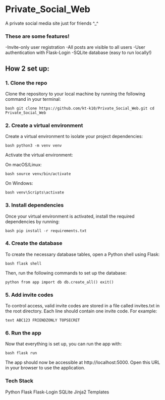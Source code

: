 # Private_Social_Web

A private social media site just for friends ^_^

### These are some features!
-Invite-only user registration
-All posts are visible to all users
-User authentication with Flask-Login
-SQLite database (easy to run locally!)

## How 2 set up:

### 1. Clone the repo
Clone the repository to your local machine by running the following command in your terminal:

```bash git clone https://github.com/kt-k10/Private_Social_Web.git cd Private_Social_Web ```

### 2. Create a virtual environment
Create a virtual environment to isolate your project dependencies:

```bash python3 -m venv venv ```

Activate the virtual environment:

On macOS/Linux:

```bash source venv/bin/activate ```

On Windows:

```bash venv\Scripts\activate ```

### 3. Install dependencies
Once your virtual environment is activated, install the required dependencies by running:

```bash pip install -r requirements.txt ```

### 4. Create the database
To create the necessary database tables, open a Python shell using Flask:

```bash flask shell ```

Then, run the following commands to set up the database:

```python from app import db db.create_all() exit() ```

### 5. Add invite codes
To control access, valid invite codes are stored in a file called invites.txt in the root directory. Each line should contain one invite code. For example:

```text ABC123 FRIENDZONLY TOPSECRET ```

### 6. Run the app
Now that everything is set up, you can run the app with:

```bash flask run ```

The app should now be accessible at http://localhost:5000. Open this URL in your browser to use the application.

### Tech Stack
Python
Flask
Flask-Login
SQLite
Jinja2 Templates




